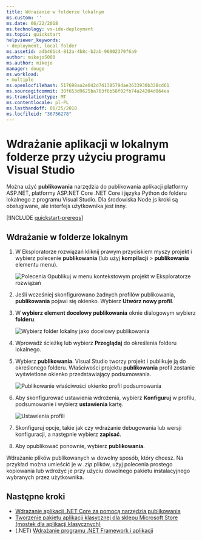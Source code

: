 ```yaml
---
title: Wdrażanie w folderze lokalnym
ms.custom: ''
ms.date: 06/22/2018
ms.technology: vs-ide-deployment
ms.topic: quickstart
helpviewer_keywords:
- deployment, local folder
ms.assetid: adb461c4-812a-4b8c-b2ab-96002379f6a9
author: mikejo5000
ms.author: mikejo
manager: douge
ms.workload:
- multiple
ms.openlocfilehash: 517698aa2e042d74138579dae3633930b338cd61
ms.sourcegitcommit: 30f653d9625ba763f6b58f02fb74a24204d064ea
ms.translationtype: MT
ms.contentlocale: pl-PL
ms.lasthandoff: 06/25/2018
ms.locfileid: "36756278"
---
```

# <a name="deploy-an-app-to-a-local-folder-using-visual-studio"></a>Wdrażanie aplikacji w lokalnym folderze przy użyciu programu Visual Studio

Można użyć **publikowania** narzędzia do publikowania aplikacji platformy ASP.NET, platformy ASP.NET Core .NET Core i języka Python do folderu lokalnego z programu Visual Studio. Dla środowiska Node.js kroki są obsługiwane, ale interfejs użytkownika jest inny.

[!INCLUDE [quickstart-prereqs](includes/quickstart-prereqs.md)]

## <a name="deploy-to-a-local-folder"></a>Wdrażanie w folderze lokalnym

1. W Eksploratorze rozwiązań kliknij prawym przyciskiem myszy projekt i wybierz polecenie **publikowania** (lub użyj **kompilacji** > **publikowania** elementu menu).

    ![Polecenia Opublikuj w menu kontekstowym projekt w Eksploratorze rozwiązań](../deployment/media/quickstart-publish.png "wybierz publikowania")

1. Jeśli wcześniej skonfigurowano żadnych profilów publikowania, **publikowania** pojawi się okienko. Wybierz **Utwórz nowy profil**.

1. W **wybierz element docelowy publikowania** oknie dialogowym wybierz **folderu**.

    ![Wybierz folder lokalny jako docelowy publikowania](../deployment/media/quickstart-publish-folder.png "wybierz Folder")

1. Wprowadź ścieżkę lub wybierz **Przeglądaj** do określenia folderu lokalnego.

1. Wybierz **publikowania**. Visual Studio tworzy projekt i publikuje ją do określonego folderu. Właściwości projektu **publikowania** profil zostanie wyświetlone okienko przedstawiający podsumowania.

    ![Publikowanie właściwości okienko profil podsumowania](../deployment/media/quickstart-publish-folder-summary.png)

1. Aby skonfigurować ustawienia wdrożenia, wybierz **Konfiguruj** w profilu, podsumowanie i wybierz **ustawienia** kartę.

    ![Ustawienia profili](../deployment/media/quickstart-profile-settings.png "ustawień profilu")

1. Skonfiguruj opcje, takie jak czy wdrażanie debugowania lub wersji konfiguracji, a następnie wybierz **zapisać**.

1. Aby opublikować ponownie, wybierz **publikowania**.

Wdrażanie plików publikowanych w dowolny sposób, który chcesz. Na przykład można umieścić je w *.zip* plików, użyj polecenia prostego kopiowania lub wdrożyć je przy użyciu dowolnego pakietu instalacyjnego wybranych przez użytkownika.

## <a name="next-steps"></a>Następne kroki

- [Wdrażanie aplikacji .NET Core za pomocą narzędzia publikowania](/dotnet/core/deploying/deploy-with-vs?toc=/visualstudio/deployment/toc.json&bc=/visualstudio/deployment/_breadcrumb/toc.json)
- [Tworzenie pakietu aplikacji klasycznej dla sklepu Microsoft Store (mostek dla aplikacji klasycznych)](/windows/uwp/porting/desktop-to-uwp-packaging-dot-net?toc=/visualstudio/deployment/toc.json&bc=/visualstudio/deployment/_breadcrumb/toc.json)
- (.NET) [Wdrażanie programu .NET Framework i aplikacji](/dotnet/framework/deployment/)
